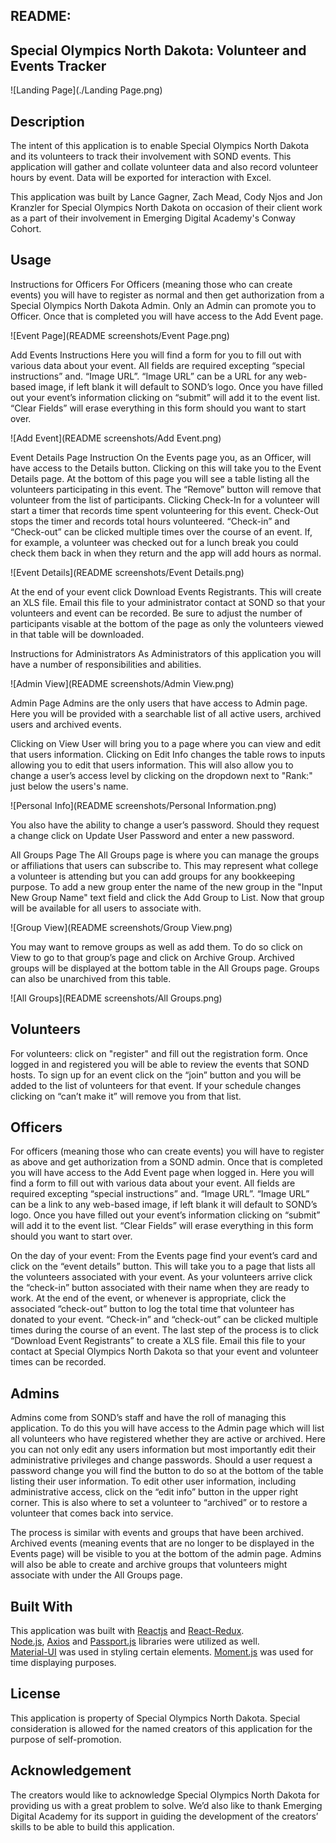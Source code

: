 ## README:

## Special Olympics North Dakota: Volunteer and Events Tracker

![Landing Page](./Landing Page.png)

## Description

The intent of this application is to enable Special Olympics North Dakota and its volunteers to track their involvement with SOND events. This application will gather and collate volunteer data and also record volunteer hours by event. Data will be exported for interaction with Excel.

This application was built by Lance Gagner, Zach Mead, Cody Njos and Jon Kranzler for Special Olympics North Dakota on occasion of their client work as a part of their involvement in Emerging Digital Academy's Conway Cohort.

## Usage

Instructions for Officers
For Officers (meaning those who can create events) you will have to register as normal and then get authorization from a Special Olympics North Dakota Admin. Only an Admin can promote you to Officer. Once that is completed you will have access to the Add Event page.

![Event Page](README screenshots/Event Page.png)

Add Events Instructions
Here you will find a form for you to fill out with various data about your event. All fields are required excepting “special instructions” and. “Image URL”. “Image URL” can be a URL for any web-based image, if left blank it will default to SOND’s logo. Once you have filled out your event’s information clicking on “submit” will add it to the event list. “Clear Fields” will erase everything in this form should you want to start over.

![Add Event](README screenshots/Add Event.png)

Event Details Page Instruction
On the Events page you, as an Officer, will have access to the Details button. Clicking on this will take you to the Event Details page. At the bottom of this page you will see a table listing all the volunteers participating in this event. The “Remove” button will remove that volunteer from the list of participants. Clicking Check-In for a volunteer will start a timer that records time spent volunteering for this event. Check-Out stops the timer and records total hours volunteered. “Check-in” and “Check-out” can be clicked multiple times over the course of an event. If, for example, a volunteer was checked out for a lunch break you could check them back in when they return and the app will add hours as normal.

![Event Details](README screenshots/Event Details.png)

At the end of your event click Download Events Registrants. This will create an XLS file. Email this file to your administrator contact at SOND so that your volunteers and event can be recorded. Be sure to adjust the number of participants visable at the bottom of the page as only the volunteers viewed in that table will be downloaded.

Instructions for Administrators
As Administrators of this application you will have a number of responsibilities and abilities.

![Admin View](README screenshots/Admin View.png)

Admin Page
Admins are the only users that have access to Admin page. Here you will be provided with a searchable list of all active users, archived users and archived events.

Clicking on View User will bring you to a page where you can view and edit that users information. Clicking on Edit Info changes the table rows to inputs allowing you to edit that users information. This will also allow you to change a user’s access level by clicking on the dropdown next to "Rank:" just below the users's name.

![Personal Info](README screenshots/Personal Information.png)

You also have the ability to change a user’s password. Should they request a change click on Update User Password and enter a new password.

All Groups Page
The All Groups page is where you can manage the groups or affiliations that users can subscribe to. This may represent what college a volunteer is attending but you can add groups for any bookkeeping purpose. To add a new group enter the name of the new group in the "Input New Group Name" text field and click the 
Add Group to List. Now that group will be available for all users to associate with.

![Group View](README screenshots/Group View.png)

You may want to remove groups as well as add them. To do so click on View to go to that group’s page and click on Archive Group. Archived groups will be displayed at the bottom table in the All Groups page. Groups can also be unarchived from this table.

![All Groups](README screenshots/All Groups.png)

## Volunteers

For volunteers: click on "register" and fill out the registration form. Once logged in and registered you will be able to review the events that SOND hosts. To sign up for an event click on the “join” button and you will be added to the list of volunteers for that event. If your schedule changes clicking on “can’t make it” will remove you from that list.

## Officers

For officers (meaning those who can create events) you will have to register as above and get authorization from a SOND admin. Once that is completed you will have access to the Add Event page when logged in. Here you will find a form to fill out with various data about your event. All fields are required excepting “special instructions” and. “Image URL”. “Image URL” can be a link to any web-based image, if left blank it will default to SOND’s logo. Once you have filled out your event’s information clicking on “submit” will add it to the event list. “Clear Fields” will erase everything in this form should you want to start over.

On the day of your event: From the Events page find your event’s card and click on the “event details” button. This will take you to a page that lists all the volunteers associated with your event. As your volunteers arrive click the “check-in” button associated with their name when they are ready to work. At the end of the event, or whenever is appropriate, click the associated “check-out” button to log the total time that volunteer has donated to your event. “Check-in” and “check-out” can be clicked multiple times during the course of an event. The last step of the process is to click “Download Event Registrants” to create a XLS file. Email this file to your contact at Special Olympics North Dakota so that your event and volunteer times can be recorded.

## Admins

Admins come from SOND’s staff and have the roll of managing this application. To do this you will have access to the Admin page which will list all volunteers who have registered whether they are active or archived. Here you can not only edit any users information but most importantly edit their administrative privileges and change passwords. Should a user request a password change you will find the button to do so at the bottom of the table listing their user information. To edit other user information, including administrative access, click on the “edit info” button in the upper right corner. This is also where to set a volunteer to “archived” or to restore a volunteer that comes back into service.

The process is similar with events and groups that have been archived. Archived events (meaning events that are no longer to be displayed in the Events page) will be visible to you at the bottom of the admin page. Admins will also be able to create and archive groups that volunteers might associate with under the All Groups page.

## Built With

This application was built with [Reactjs](https://reactjs.org/) and [React-Redux](https://react-redux.js.org/).  
[Node.js](https://nodejs.org/en/), [Axios](https://github.com/axios/axios) and [Passport.js](http://www.passportjs.org/) libraries were utilized as well.  
[Material-UI](https://material-ui.com/) was used in styling certain elements.
[Moment.js](https://momentjs.com/) was used for time displaying purposes.

## License

This application is property of Special Olympics North Dakota. Special consideration is allowed for the named creators of this application for the purpose of self-promotion.

## Acknowledgement

The creators would like to acknowledge Special Olympics North Dakota for providing us with a great problem to solve. We’d also like to thank Emerging Digital Academy for its support in guiding the development of the creators’ skills to be able to build this application.
